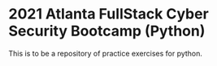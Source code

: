 # 2021 Atlanta FullStack Cyber Security Bootcamp (Python)

This is to be a repository of practice exercises for python.
